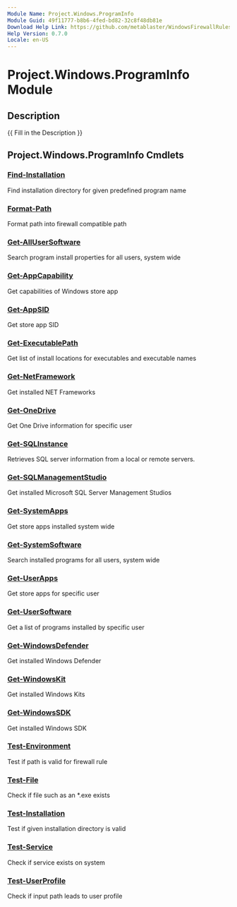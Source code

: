 ```yaml
---
Module Name: Project.Windows.ProgramInfo
Module Guid: 49f11777-b8b6-4fed-bd82-32c8f48db81e
Download Help Link: https://github.com/metablaster/WindowsFirewallRuleset/tree/develop/Config/HelpContent/0.7.0
Help Version: 0.7.0
Locale: en-US
---
```


# Project.Windows.ProgramInfo Module

## Description

{{ Fill in the Description }}

## Project.Windows.ProgramInfo Cmdlets

### [Find-Installation](Find-Installation.md)

Find installation directory for given predefined program name

### [Format-Path](Format-Path.md)

Format path into firewall compatible path

### [Get-AllUserSoftware](Get-AllUserSoftware.md)

Search program install properties for all users, system wide

### [Get-AppCapability](Get-AppCapability.md)

Get capabilities of Windows store app

### [Get-AppSID](Get-AppSID.md)

Get store app SID

### [Get-ExecutablePath](Get-ExecutablePath.md)

Get list of install locations for executables and executable names

### [Get-NetFramework](Get-NetFramework.md)

Get installed NET Frameworks

### [Get-OneDrive](Get-OneDrive.md)

Get One Drive information for specific user

### [Get-SQLInstance](Get-SQLInstance.md)

Retrieves SQL server information from a local or remote servers.

### [Get-SQLManagementStudio](Get-SQLManagementStudio.md)

Get installed Microsoft SQL Server Management Studios

### [Get-SystemApps](Get-SystemApps.md)

Get store apps installed system wide

### [Get-SystemSoftware](Get-SystemSoftware.md)

Search installed programs for all users, system wide

### [Get-UserApps](Get-UserApps.md)

Get store apps for specific user

### [Get-UserSoftware](Get-UserSoftware.md)

Get a list of programs installed by specific user

### [Get-WindowsDefender](Get-WindowsDefender.md)

Get installed Windows Defender

### [Get-WindowsKit](Get-WindowsKit.md)

Get installed Windows Kits

### [Get-WindowsSDK](Get-WindowsSDK.md)

Get installed Windows SDK

### [Test-Environment](Test-Environment.md)

Test if path is valid for firewall rule

### [Test-File](Test-File.md)

Check if file such as an *.exe exists

### [Test-Installation](Test-Installation.md)

Test if given installation directory is valid

### [Test-Service](Test-Service.md)

Check if service exists on system

### [Test-UserProfile](Test-UserProfile.md)

Check if input path leads to user profile
